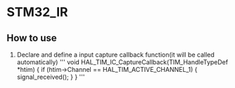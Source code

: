 # STM32_IR

## How to use
1. Declare and define a input capture callback function(it will be called automatically)
'''
void HAL_TIM_IC_CaptureCallback(TIM_HandleTypeDef *htim) 
{
	if (htim->Channel == HAL_TIM_ACTIVE_CHANNEL_1)
	{	
	  signal_received();
	}
}
'''
